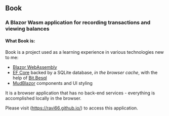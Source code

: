 ## Book

### A Blazor Wasm application for recording transactions and viewing balances

#### What Book is:
Book is a project used as a learning experience in various technologies new to me:
- [Blazor WebAssembly](https://dotnet.microsoft.com/en-us/apps/aspnet/web-apps/blazor)
- [EF Core](https://docs.microsoft.com/en-us/ef/core/) backed by a SQLite
 database, _in the browser cache_, with the help of [Bit.Besql](https://bitplatform.dev/besql/overview)
- [MudBlazor](https://www.mudblazor.com/) components and UI styling

It is a browser application that has no back-end services - everything is accomplished 
locally in the browser.

Please visit (https://ravi66.github.io/) to access this application.
